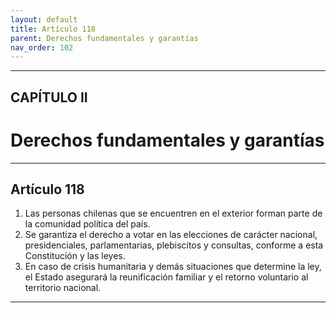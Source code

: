 ```yaml
---
layout: default
title: Artículo 118
parent: Derechos fundamentales y garantías
nav_order: 102
---
```


---

## CAPÍTULO II
# Derechos fundamentales y garantías

---

## Artículo 118

1. Las personas chilenas que se encuentren en el exterior forman parte de la comunidad política del país.
2. Se garantiza el derecho a votar en las elecciones de carácter nacional, presidenciales, parlamentarias, plebiscitos y consultas, conforme a esta Constitución y las leyes.
3. En caso de crisis humanitaria y demás situaciones que determine la ley, el Estado asegurará la reunificación familiar y el retorno voluntario al territorio nacional.

---
